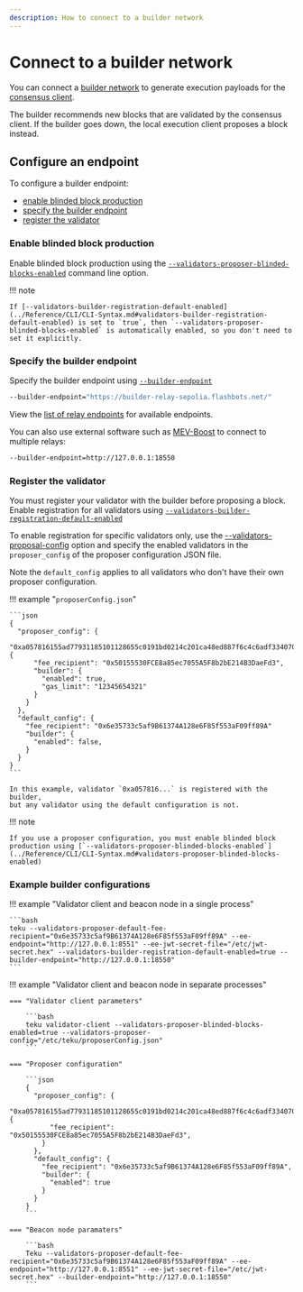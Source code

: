 ```yaml
---
description: How to connect to a builder network
---
```


# Connect to a builder network

You can connect a [builder network](../Concepts/Builder-Network.md) to generate execution
payloads for the [consensus client](../Concepts/Merge.md#consensus-clients).

The builder recommends new blocks that are validated by the consensus client.
If the builder goes down, the local execution client proposes a block instead.

## Configure an endpoint

To configure a builder endpoint:

* [enable blinded block production](#enable-blinded-block-production)
* [specify the builder endpoint](#specify-the-builder-endpoint)
* [register the validator](#register-the-validator)

### Enable blinded block production

Enable blinded block production using the [`--validators-proposer-blinded-blocks-enabled`](../Reference/CLI/CLI-Syntax.md#validators-proposer-blinded-blocks-enabled) command line option.

!!! note

    If [--validators-builder-registration-default-enabled](../Reference/CLI/CLI-Syntax.md#validators-builder-registration-default-enabled) is set to `true`, then `--validators-proposer-blinded-blocks-enabled` is automatically enabled, so you don't need to set it explicitly.

### Specify the builder endpoint

Specify the builder endpoint using [`--builder-endpoint`](../Reference/CLI/CLI-Syntax.md#builder-endpoint)

```bash
--builder-endpoint="https://builder-relay-sepolia.flashbots.net/"
```

View the [list of relay endpoints](https://github.com/flashbots/mev-boost#usage) for available endpoints.

You can also use external software such as [MEV-Boost](https://github.com/flashbots/mev-boost) to connect to multiple relays:

```bash
--builder-endpoint=http://127.0.0.1:18550
```

### Register the validator

You must register your validator with the builder before proposing a block.
Enable registration for all validators using [`--validators-builder-registration-default-enabled`](../Reference/CLI/CLI-Syntax.md#validators-builder-registration-default-enabled)

To enable registration for specific validators only, use the
[--validators-proposal-config](../Reference/CLI/CLI-Syntax.md#validators-proposer-config) option
and specify the enabled validators in the `proposer_config` of the proposer configuration JSON file.

Note the `default_config` applies to all validators who don't have their own proposer configuration.

!!! example "`proposerConfig.json`"

    ```json
    {
      "proposer_config": {
        "0xa057816155ad77931185101128655c0191bd0214c201ca48ed887f6c4c6adf334070efcd75140eada5ac83a92506dd7a": {
          "fee_recipient": "0x50155530FCE8a85ec7055A5F8b2bE214B3DaeFd3",
          "builder": {
            "enabled": true,
            "gas_limit": "12345654321"
          }
        }
      },
      "default_config": {
        "fee_recipient": "0x6e35733c5af9B61374A128e6F85f553aF09ff89A"
        "builder": {
          "enabled": false,
        }
      }
    }
    ```

    In this example, validator `0xa057816...` is registered with the builder,
    but any validator using the default configuration is not.

!!! note

    If you use a proposer configuration, you must enable blinded block production using [`--validators-proposer-blinded-blocks-enabled`](../Reference/CLI/CLI-Syntax.md#validators-proposer-blinded-blocks-enabled)

### Example builder configurations

!!! example "Validator client and beacon node in a single process"

    ```bash
    teku --validators-proposer-default-fee-recipient="0x6e35733c5af9B61374A128e6F85f553aF09ff89A" --ee-endpoint="http://127.0.0.1:8551" --ee-jwt-secret-file="/etc/jwt-secret.hex" --validators-builder-registration-default-enabled=true --builder-endpoint="http://127.0.0.1:18550"
    ```

!!! example "Validator client and beacon node in separate processes"

    === "Validator client parameters"

        ```bash
        teku validator-client --validators-proposer-blinded-blocks-enabled=true --validators-proposer-config="/etc/teku/proposerConfig.json"
        ```

    === "Proposer configuration"

        ```json
        {
          "proposer_config": {
            "0xa057816155ad77931185101128655c0191bd0214c201ca48ed887f6c4c6adf334070efcd75140eada5ac83a92506dd7a": {
              "fee_recipient": "0x50155530FCE8a85ec7055A5F8b2bE214B3DaeFd3",
            }
          },
          "default_config": {
            "fee_recipient": "0x6e35733c5af9B61374A128e6F85f553aF09ff89A",
            "builder": {
              "enabled": true
            }
          }
        }
        ```

    === "Beacon node paramaters"

        ```bash
        Teku --validators-proposer-default-fee-recipient="0x6e35733c5af9B61374A128e6F85f553aF09ff89A" --ee-endpoint="http://127.0.0.1:8551" --ee-jwt-secret-file="/etc/jwt-secret.hex" --builder-endpoint="http://127.0.0.1:18550"
        ```
